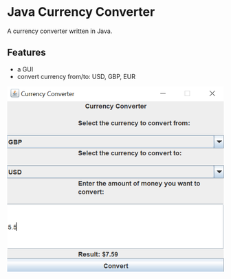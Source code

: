 # Java Currency Converter

A currency converter written in Java.

## Features
- a GUI
- convert currency from/to: USD, GBP, EUR

![example picture](example.png)
